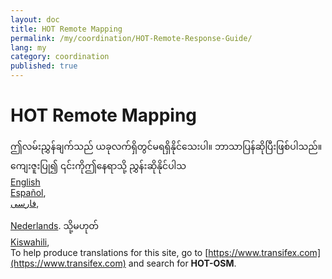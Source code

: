 ```yaml
---
layout: doc
title: HOT Remote Mapping  
permalink: /my/coordination/HOT-Remote-Response-Guide/
lang: my
category: coordination
published: true
---
```


HOT Remote Mapping  
=============================  

ဤလမ်းညွှန်ချက်သည် ယခုလက်ရှိတွင်မရရှိနိုင်သေးပါ။ ဘာသာပြန်ဆိုပြီးဖြစ်ပါသည်။ ကျေးဇူးပြု၍ ၎င်းကိုဤနေရာသို့ ညွှန်းဆိုနိုင်ပါသ  
[English](/en/coordination/HOT-Remote-Response-Guide/)     <!--
[Bahasa Indonesia](/bi/coordination/HOT-Remote-Response-Guide/),  
[Czech](/cs/coordination/HOT-Remote-Response-Guide/),   
[Deutsch](/de/coordination/HOT-Remote-Response-Guide/), -->  
[Español](/es/coordination/HOT-Remote-Response-Guide/),  
[فارسی](/fa/coordination/HOT-Remote-Response-Guide/),  
<!--[Français](/fr/coordination/HOT-Remote-Response-Guide/),  
[Hrvatski](/hr/coordination/HOT-Remote-Response-Guide/),  
[Italiano](/it/coordination/HOT-Remote-Response-Guide/),  
[日本語](/ja/coordination/HOT-Remote-Response-Guide/),  
[Norsk](/nb/coordination/HOT-Remote-Response-Guide/),-->
[Nederlands](/nl/coordination/HOT-Remote-Response-Guide/). သို့မဟုတ် <!--
[Português](/pt/coordination/HOT-Remote-Response-Guide/),  
[Русский](/ru/coordination/HOT-Remote-Response-Guide/),  -->  
[Kiswahili](/sw/coordination/HOT-Remote-Response-Guide/),   <!--
[Українська](/uk/coordination/HOT-Remote-Response-Guide/), 
[简体中文](/zh/coordination/HOT-Remote-Response-Guide/).-->  
To help produce translations for this site, go to [https://www.transifex.com](https://www.transifex.com) and search for **HOT-OSM**.

